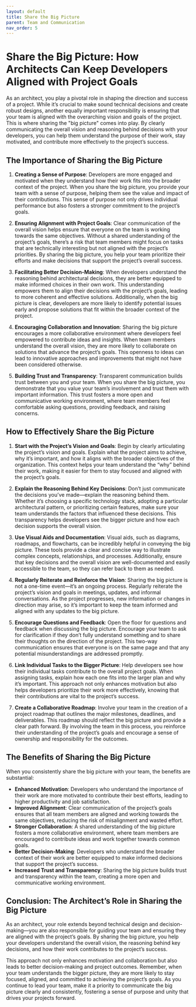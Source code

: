 ```yaml
---
layout: default
title: Share the Big Picture
parent: Team and Communication
nav_order: 5
---
```

# Share the Big Picture: How Architects Can Keep Developers Aligned with Project Goals

As an architect, you play a pivotal role in shaping the direction and success of a project. While it’s crucial to make sound technical decisions and create robust designs, another equally important responsibility is ensuring that your team is aligned with the overarching vision and goals of the project. This is where sharing the "big picture" comes into play. By clearly communicating the overall vision and reasoning behind decisions with your developers, you can help them understand the purpose of their work, stay motivated, and contribute more effectively to the project’s success.

## The Importance of Sharing the Big Picture

1. **Creating a Sense of Purpose**:
   Developers are more engaged and motivated when they understand how their work fits into the broader context of the project. When you share the big picture, you provide your team with a sense of purpose, helping them see the value and impact of their contributions. This sense of purpose not only drives individual performance but also fosters a stronger commitment to the project’s goals.

2. **Ensuring Alignment with Project Goals**:
   Clear communication of the overall vision helps ensure that everyone on the team is working towards the same objectives. Without a shared understanding of the project’s goals, there’s a risk that team members might focus on tasks that are technically interesting but not aligned with the project’s priorities. By sharing the big picture, you help your team prioritize their efforts and make decisions that support the project’s overall success.

3. **Facilitating Better Decision-Making**:
   When developers understand the reasoning behind architectural decisions, they are better equipped to make informed choices in their own work. This understanding empowers them to align their decisions with the project’s goals, leading to more coherent and effective solutions. Additionally, when the big picture is clear, developers are more likely to identify potential issues early and propose solutions that fit within the broader context of the project.

4. **Encouraging Collaboration and Innovation**:
   Sharing the big picture encourages a more collaborative environment where developers feel empowered to contribute ideas and insights. When team members understand the overall vision, they are more likely to collaborate on solutions that advance the project’s goals. This openness to ideas can lead to innovative approaches and improvements that might not have been considered otherwise.

5. **Building Trust and Transparency**:
   Transparent communication builds trust between you and your team. When you share the big picture, you demonstrate that you value your team’s involvement and trust them with important information. This trust fosters a more open and communicative working environment, where team members feel comfortable asking questions, providing feedback, and raising concerns.

## How to Effectively Share the Big Picture

1. **Start with the Project’s Vision and Goals**:
   Begin by clearly articulating the project’s vision and goals. Explain what the project aims to achieve, why it’s important, and how it aligns with the broader objectives of the organization. This context helps your team understand the “why” behind their work, making it easier for them to stay focused and aligned with the project’s goals.

2. **Explain the Reasoning Behind Key Decisions**:
   Don’t just communicate the decisions you’ve made—explain the reasoning behind them. Whether it’s choosing a specific technology stack, adopting a particular architectural pattern, or prioritizing certain features, make sure your team understands the factors that influenced these decisions. This transparency helps developers see the bigger picture and how each decision supports the overall vision.

3. **Use Visual Aids and Documentation**:
   Visual aids, such as diagrams, roadmaps, and flowcharts, can be incredibly helpful in conveying the big picture. These tools provide a clear and concise way to illustrate complex concepts, relationships, and processes. Additionally, ensure that key decisions and the overall vision are well-documented and easily accessible to the team, so they can refer back to them as needed.

4. **Regularly Reiterate and Reinforce the Vision**:
   Sharing the big picture is not a one-time event—it’s an ongoing process. Regularly reiterate the project’s vision and goals in meetings, updates, and informal conversations. As the project progresses, new information or changes in direction may arise, so it’s important to keep the team informed and aligned with any updates to the big picture.

5. **Encourage Questions and Feedback**:
   Open the floor for questions and feedback when discussing the big picture. Encourage your team to ask for clarification if they don’t fully understand something and to share their thoughts on the direction of the project. This two-way communication ensures that everyone is on the same page and that any potential misunderstandings are addressed promptly.

6. **Link Individual Tasks to the Bigger Picture**:
   Help developers see how their individual tasks contribute to the overall project goals. When assigning tasks, explain how each one fits into the larger plan and why it’s important. This approach not only enhances motivation but also helps developers prioritize their work more effectively, knowing that their contributions are vital to the project’s success.

7. **Create a Collaborative Roadmap**:
   Involve your team in the creation of a project roadmap that outlines the major milestones, deadlines, and deliverables. This roadmap should reflect the big picture and provide a clear path forward. By involving the team in this process, you reinforce their understanding of the project’s goals and encourage a sense of ownership and responsibility for the outcomes.

## The Benefits of Sharing the Big Picture

When you consistently share the big picture with your team, the benefits are substantial:

- **Enhanced Motivation**: Developers who understand the importance of their work are more motivated to contribute their best efforts, leading to higher productivity and job satisfaction.
- **Improved Alignment**: Clear communication of the project’s goals ensures that all team members are aligned and working towards the same objectives, reducing the risk of misalignment and wasted effort.
- **Stronger Collaboration**: A shared understanding of the big picture fosters a more collaborative environment, where team members are encouraged to contribute ideas and work together towards common goals.
- **Better Decision-Making**: Developers who understand the broader context of their work are better equipped to make informed decisions that support the project’s success.
- **Increased Trust and Transparency**: Sharing the big picture builds trust and transparency within the team, creating a more open and communicative working environment.

## Conclusion: The Architect’s Role in Sharing the Big Picture

As an architect, your role extends beyond technical design and decision-making—you are also responsible for guiding your team and ensuring they are aligned with the project’s goals. By sharing the big picture, you help your developers understand the overall vision, the reasoning behind key decisions, and how their work contributes to the project’s success.

This approach not only enhances motivation and collaboration but also leads to better decision-making and project outcomes. Remember, when your team understands the bigger picture, they are more likely to stay focused, aligned, and committed to achieving the project’s goals. As you continue to lead your team, make it a priority to communicate the big picture clearly and consistently, fostering a sense of purpose and unity that drives your projects forward.